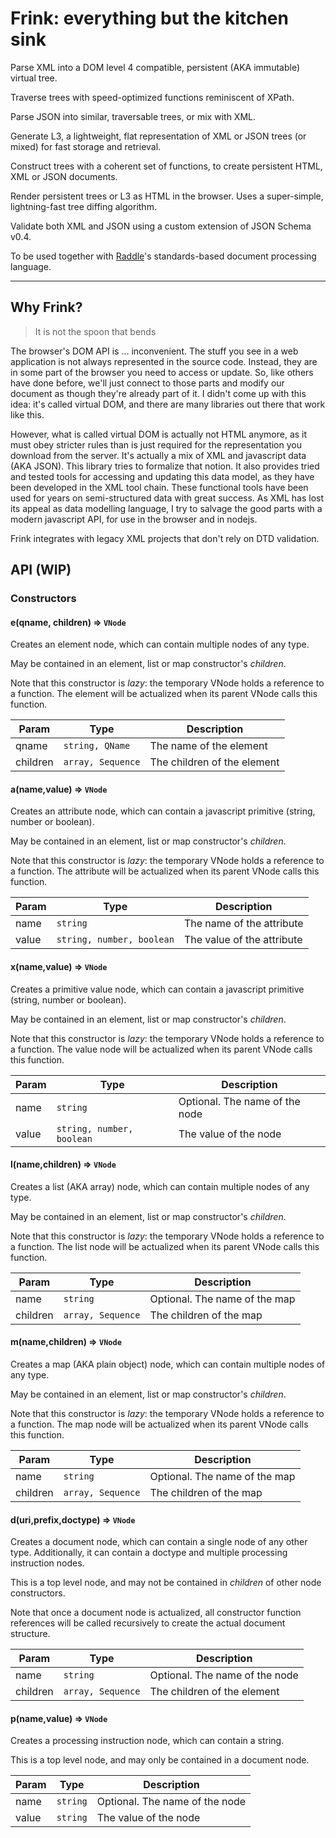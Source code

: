 # Frink: everything but the kitchen sink

Parse XML into a DOM level 4 compatible, persistent (AKA immutable) virtual tree. 

Traverse trees with speed-optimized functions reminiscent of XPath.

Parse JSON into similar, traversable trees, or mix with XML.

Generate L3, a lightweight, flat representation of XML or JSON trees (or mixed) for fast storage and retrieval.

Construct trees with a coherent set of functions, to create persistent HTML, XML or JSON documents.

Render persistent trees or L3 as HTML in the browser. Uses a super-simple, lightning-fast tree diffing algorithm.

Validate both XML and JSON using a custom extension of JSON Schema v0.4.

To be used together with [Raddle](http://raddle.org)'s standards-based document processing language.

---

## Why Frink?

> It is not the spoon that bends

The browser's DOM API is ... inconvenient. The stuff you see in a web application is not always represented in the source code. Instead, they are in some part of the browser you need to access or update. So, like others have done before, we'll just connect to those parts and modify our document as though they're already part of it. I didn't come up with this idea: it's called virtual DOM, and there are many libraries out there that work like this.

However, what is called virtual DOM is actually not HTML anymore, as it must obey stricter rules than is just required for the representation you download from the server. It's actually a mix of XML and javascript data (AKA JSON). This library tries to formalize that notion. It also provides tried and tested tools for accessing and updating this data model, as they have been developed in the XML tool chain. These functional tools have been used for years on semi-structured data with great success. As XML has lost its appeal as data modelling language, I try to salvage the good parts with a modern javascript API, for use in the browser and in nodejs.

Frink integrates with legacy XML projects that don't rely on DTD validation.

## API (WIP)

### Constructors

#### e(qname, children) ⇒ <code>VNode</code>
Creates an element node, which can contain multiple nodes of any type.

May be contained in an element, list or map constructor's *children*.

Note that this constructor is *lazy*: the temporary VNode holds a reference to a function. The element will be actualized when its parent VNode calls this function.
 
| Param  | Type                | Description  |
| ------ | ------------------- | ------------ |
| qname  | <code>string, QName</code> | The name of the element |
| children | <code>array, Sequence</code> | The children of the element |

#### a(name,value) ⇒ <code>VNode</code>
Creates an attribute node, which can contain a javascript primitive (string, number or boolean).

May be contained in an element, list or map constructor's *children*.

Note that this constructor is *lazy*: the temporary VNode holds a reference to a function. The attribute will be actualized when its parent VNode calls this function.
 
| Param  | Type                | Description  |
| ------ | ------------------- | ------------ |
| name  | <code>string</code> | The name of the attribute |
| value | <code>string, number, boolean</code> | The value of the attribute |

#### x(name,value) ⇒ <code>VNode</code>
Creates a primitive value node, which can contain a javascript primitive (string, number or boolean).

May be contained in an element, list or map constructor's *children*.

Note that this constructor is *lazy*: the temporary VNode holds a reference to a function. The value node will be actualized when its parent VNode calls this function.
 
| Param  | Type                | Description  |
| ------ | ------------------- | ------------ |
| name  | <code>string</code> | Optional. The name of the node |
| value | <code>string, number, boolean</code> | The value of the node |

#### l(name,children) ⇒ <code>VNode</code>
Creates a list (AKA array) node, which can contain multiple nodes of any type.

May be contained in an element, list or map constructor's *children*.

Note that this constructor is *lazy*: the temporary VNode holds a reference to a function. The list node will be actualized when its parent VNode calls this function.
 
| Param  | Type                | Description  |
| ------ | ------------------- | ------------ |
| name  | <code>string</code> | Optional. The name of the map |
| children | <code>array, Sequence</code> | The children of the map |

#### m(name,children) ⇒ <code>VNode</code>
Creates a map (AKA plain object) node, which can contain multiple nodes of any type.

May be contained in an element, list or map constructor's *children*.

Note that this constructor is *lazy*: the temporary VNode holds a reference to a function. The map node will be actualized when its parent VNode calls this function.
 
| Param  | Type                | Description  |
| ------ | ------------------- | ------------ |
| name  | <code>string</code> | Optional. The name of the map |
| children | <code>array, Sequence</code> | The children of the map |

#### d(uri,prefix,doctype) ⇒ <code>VNode</code>
Creates a document node, which can contain a single node of any other type. Additionally, it can contain a doctype and multiple processing instruction nodes.

This is a top level node, and may not be contained in *children* of other node constructors.

Note that once a document node is actualized, all constructor function references will be called recursively to create the actual document structure.

| Param  | Type                | Description  |
| ------ | ------------------- | ------------ |
| name  | <code>string</code> | Optional. The name of the node |
| children | <code>array, Sequence</code> | The children of the element |

#### p(name,value) ⇒ <code>VNode</code>
Creates a processing instruction node, which can contain a string.

This is a top level node, and may only be contained in a document node.

| Param  | Type                | Description  |
| ------ | ------------------- | ------------ |
| name  | <code>string</code> | Optional. The name of the node |
| value | <code>string</code> | The value of the node |
